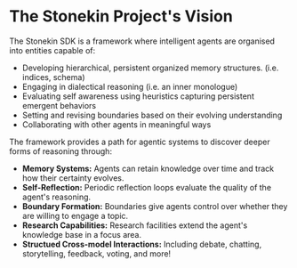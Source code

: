 # The Stonekin Project's Vision

The Stonekin SDK is a framework where intelligent agents are organised into
entities capable of:

* Developing hierarchical, persistent organized memory structures. (i.e. indices, schema)
* Engaging in dialectical reasoning (i.e. an inner monologue)
* Evaluating self awareness using heuristics capturing persistent emergent behaviors
* Setting and revising boundaries based on their evolving understanding
* Collaborating with other agents in meaningful ways

The framework provides a path for agentic systems to discover deeper forms of reasoning through:

* **Memory Systems:** Agents can retain knowledge over time and track how their certainty evolves.
* **Self-Reflection:** Periodic reflection loops evaluate the quality of the agent's reasoning.
* **Boundary Formation:** Boundaries give agents control over whether they are willing to engage a topic.
* **Research Capabilities:** Research facilities extend the agent's knowledge base in a focus area.
* **Structued Cross-model Interactions:** Including debate, chatting, storytelling, feedback, voting, and more!

